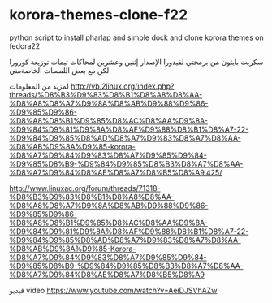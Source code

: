 # korora-themes-clone-f22
python script to install pharlap and simple dock and clone korora themes on fedora22


سكربت بايثون من برمجتي لفيدورا الإصدار إثنين وعشرين لمحاكات ثيمات توزيعة كورورا لكن مع بعض اللمسات الخاصةمني 


لمزيد من المعلومات
http://vb.2linux.org/index.php?threads/%D8%B3%D9%83%D8%B1%D8%A8%D8%AA-%D8%A8%D8%A7%D9%8A%D8%AB%D9%88%D9%86-%D9%85%D9%86-%D8%A8%D8%B1%D9%85%D8%AC%D8%AA%D9%8A-%D9%84%D9%81%D9%8A%D8%AF%D9%88%D8%B1%D8%A7-22-%D9%84%D9%85%D8%AD%D8%A7%D9%83%D8%A7%D8%AA-%D8%AB%D9%8A%D9%85-korora-%D8%A7%D9%84%D9%83%D8%A7%D9%85%D9%84-%D9%85%D8%B9-%D9%84%D9%85%D8%B3%D8%A7%D8%AA-%D8%A7%D9%84%D8%AE%D8%A7%D8%B5%D8%A9.425/



http://www.linuxac.org/forum/threads/71318-%D8%B3%D9%83%D8%B1%D8%A8%D8%AA-%D8%A8%D8%A7%D9%8A%D8%AB%D9%88%D9%86-%D9%85%D9%86-%D8%A8%D8%B1%D9%85%D8%AC%D8%AA%D9%8A-%D9%84%D9%81%D9%8A%D8%AF%D9%88%D8%B1%D8%A7-22-%D9%84%D9%85%D8%AD%D8%A7%D9%83%D8%A7%D8%AA-%D8%AB%D9%8A%D9%85-Korora-%D8%A7%D9%84%D9%83%D8%A7%D9%85%D9%84-%D9%85%D8%B9-%D9%84%D9%85%D8%B3%D8%A7%D8%AA-%D8%A7%D9%84%D8%AE%D8%A7%D8%B5%D8%A9



فيديو video
https://www.youtube.com/watch?v=AeiDJSVhAZw
